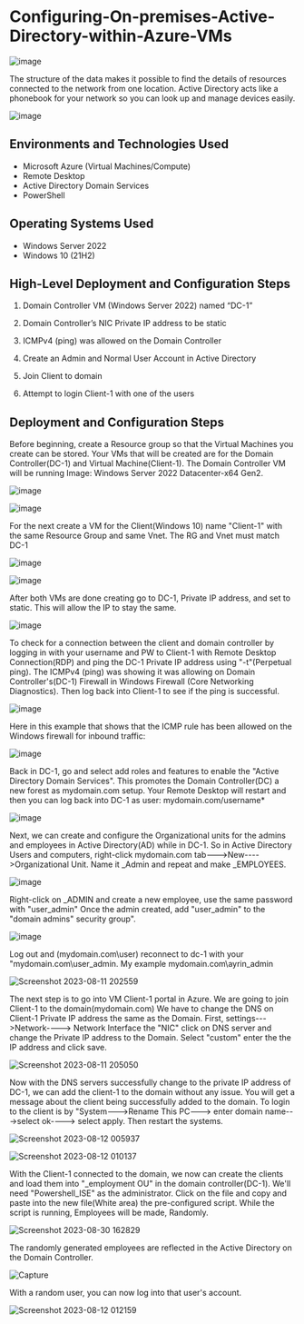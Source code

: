 # Configuring-On-premises-Active-Directory-within-Azure-VMs

![image](https://github.com/Christopherdek/configure-ad/assets/148359456/aef2518e-ee4c-44a0-8f3b-7c2d3d1b48be)


The structure of the data makes it possible to find the details of resources connected to the network from one location. Active Directory acts like a phonebook for your network so you can look up and manage devices easily.


![image](https://github.com/Christopherdek/configure-ad/assets/148359456/25bb5ba6-c107-41fd-b1a4-d7875b1b18ee)


<p align="center">


<h2>Environments and Technologies Used</h2>

- Microsoft Azure (Virtual Machines/Compute)
- Remote Desktop
- Active Directory Domain Services
- PowerShell

<h2>Operating Systems Used </h2>

- Windows Server 2022
- Windows 10 (21H2)

<h2>High-Level Deployment and Configuration Steps</h2>

1. Domain Controller VM (Windows Server 2022) named “DC-1”

2. Domain Controller’s NIC Private IP address to be static

3. ICMPv4 (ping) was allowed on the Domain Controller

4. Create an Admin and Normal User Account in Active Directory

5. Join Client to domain

6. Attempt to login Client-1 with one of the users


<h2>Deployment and Configuration Steps</h2>

Before beginning, create a Resource group so that the Virtual Machines you create can be stored. Your VMs that will be created are for the Domain Controller(DC-1) and Virtual Machine(Client-1). The Domain Controller VM will be running Image: Windows Server 2022 Datacenter-x64 Gen2.

![image](https://github.com/Christopherdek/configure-ad/assets/148359456/2871a342-3530-44d1-ab20-dd77f05b3d9c)


![image](https://github.com/Christopherdek/configure-ad/assets/148359456/e80bd273-c22d-4da9-9d5a-c47299094811)

For the next create a VM for the Client(Windows 10) name "Client-1" with the same Resource Group and same Vnet. The RG and Vnet must match DC-1

![image](https://github.com/Christopherdek/configure-ad/assets/148359456/e8f6696a-7a14-44e8-be98-54c29675160e)


![image](https://github.com/Christopherdek/configure-ad/assets/148359456/bd47a3d3-7d17-45f4-b8c7-dae8693a329d)


After both VMs are done creating go to DC-1, Private IP address, and set to static. This will allow the IP to stay the same.

![image](https://github.com/Christopherdek/configure-ad/assets/148359456/9a452faa-e609-43ec-aa0a-12ef4df0a8ca)

To check for a connection between the client and domain controller by logging in with your username and PW to Client-1 with Remote Desktop Connection(RDP) and ping the DC-1 Private IP address using "-t"(Perpetual ping). The ICMPv4 (ping) was showing it was allowing on Domain Controller's(DC-1) Firewall in Windows Firewall (Core Networking Diagnostics). Then log back into Client-1 to see if the ping is successful.

![image](https://github.com/Christopherdek/configure-ad/assets/148359456/13bc4e71-4499-4e36-833e-f06dabe061ec)


Here in this example that shows that the ICMP rule has been allowed on the Windows firewall for inbound traffic:

![image](https://github.com/Christopherdek/configure-ad/assets/148359456/ed1cfa6c-92a2-4a2f-9d1d-be192c63741a)

Back in DC-1, go and select add roles and features to enable the "Active Directory Domain Services". This promotes the Domain Controller(DC) a new forest as mydomain.com setup. Your Remote Desktop will restart and then you can log back into DC-1 as 
user: mydomain.com/username*

![image](https://github.com/Christopherdek/configure-ad/assets/148359456/4cfa5d72-e505-460f-912a-a507251914e0)

Next, we can create and configure the Organizational units for the admins and employees in Active Directory(AD) while in DC-1. So in Active Directory Users and computers, right-click mydomain.com tab--->New---->Organizational Unit. Name it _Admin and repeat
and make _EMPLOYEES. 

![image](https://github.com/Christopherdek/configure-ad/assets/148359456/3b513d26-2107-4877-8ea3-9a00ad2fa77e)

Right-click on _ADMIN and create a new employee, use the same password with "user_admin" Once the admin created, add "user_admin" to the "domain admins" security group".

![image](https://github.com/Christopherdek/configure-ad/assets/148359456/2af14024-18ef-42c0-813b-a893efad671c)

Log out and (mydomain.com\user) reconnect to dc-1 with your "mydomain.com\user_admin. My example mydomain.com\ayrin_admin

![Screenshot 2023-08-11 202559](https://github.com/Leibwatcher/Configuring-On-premises-Active-Directory-within-Azure-VMs/assets/137578446/96fe6091-04b6-41a0-85ed-6d1dcc773155)

The next step is to go into VM Client-1 portal in Azure. We are going to join Client-1 to the domain(mydomain.com) We have to change the DNS on Client-1 Private IP address the same as the Domain. First, settings--->Network----> Network Interface the "NIC" click on DNS server and change the Private IP address to the Domain. Select "custom" enter the the IP address and click save.


![Screenshot 2023-08-11 205050](https://github.com/Leibwatcher/Configuring-On-premises-Active-Directory-within-Azure-VMs/assets/137578446/da5c542f-f47b-4b3e-b3d7-37c142aeb654)

Now with the DNS servers successfully change to the private IP address of DC-1, we can add the client-1 to the domain without any issue. You will get a message about the client being successfully added to the domain. To login to the client is by "System--->Rename This PC---> enter domain name--->select ok----> select apply. Then restart the systems.

![Screenshot 2023-08-12 005937](https://github.com/Leibwatcher/Configuring-On-premises-Active-Directory-within-Azure-VMs/assets/137578446/7e824df6-40e8-4956-a957-2fb59a634394)

![Screenshot 2023-08-12 010137](https://github.com/Leibwatcher/Configuring-On-premises-Active-Directory-within-Azure-VMs/assets/137578446/3e6b2174-85a4-4839-a288-5d6cc46abed0)

With the Client-1 connected to the domain, we now can create the clients and load them into "_employment OU" in the domain controller(DC-1). We'll need "Powershell_ISE" as the administrator. Click on the file and copy and paste into the new file(White area) the pre-configured script. While the script is running, Employees will be made, Randomly.

![Screenshot 2023-08-30 162829](https://github.com/Leibwatcher/Configuring-On-premises-Active-Directory-within-Azure-VMs/assets/137578446/d5dd9532-2cfb-42c5-8800-596bd927ab63)

The randomly generated employees are reflected in the Active Directory on the Domain Controller.

![Capture](https://github.com/Leibwatcher/Configuring-On-premises-Active-Directory-within-Azure-VMs/assets/137578446/3fb49df4-cfcc-4b75-9a2e-61e8bf4bb850)

With a random user, you can now log into that user's account.

![Screenshot 2023-08-12 012159](https://github.com/Leibwatcher/Configuring-On-premises-Active-Directory-within-Azure-VMs/assets/137578446/6a0e46d5-828c-4821-87f4-379b50c9cd9a)


